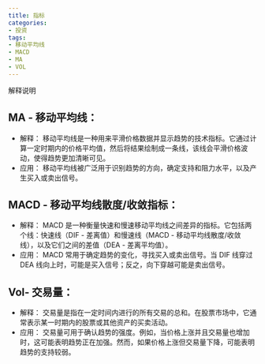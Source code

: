 ```yaml
---
title: 指标
categories:
- 投资
tags:
- 移动平均线
- MACD
- MA
- VOL
---
```

解释说明


## MA - 移动平均线：

* 解释： 移动平均线是一种用来平滑价格数据并显示趋势的技术指标。它通过计算一定时期内的价格平均值，然后将结果绘制成一条线，该线会平滑价格波动，使得趋势更加清晰可见。
* 应用： 移动平均线被广泛用于识别趋势的方向，确定支持和阻力水平，以及产生买入或卖出信号。
  
## MACD - 移动平均线散度/收敛指标：

* 解释： MACD 是一种衡量快速和慢速移动平均线之间差异的指标。它包括两个线：快速线（DIF - 差离值）和慢速线（MACD - 移动平均线散度/收敛线），以及它们之间的差值（DEA - 差离平均值）。
* 应用： MACD 常用于确定趋势的变化，寻找买入或卖出信号。当 DIF 线穿过 DEA 线向上时，可能是买入信号；反之，向下穿越可能是卖出信号。

## Vol- 交易量：

* 解释： 交易量是指在一定时间内进行的所有交易的总和。在股票市场中，它通常表示某一时期内的股票或其他资产的买卖活动。
* 应用： 交易量可用于确认趋势的强度。例如，当价格上涨并且交易量也增加时，这可能表明趋势正在加强。然而，如果价格上涨但交易量下降，可能表明趋势的支持较弱。